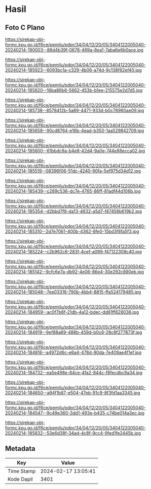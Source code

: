# Hasil

## Foto C Plano

https://sirekap-obj-formc.kpu.go.id/f6ce/pemilu/pdpr/34/04/12/20/05/3404122005040-20240214-190003--86d4b39f-0678-469a-8ea1-7aba6e6b0ace.jpg

https://sirekap-obj-formc.kpu.go.id/f6ce/pemilu/pdpr/34/04/12/20/05/3404122005040-20240214-185923--6093bc1a-c329-4b06-a74d-9c138f62ef40.jpg

https://sirekap-obj-formc.kpu.go.id/f6ce/pemilu/pdpr/34/04/12/20/05/3404122005040-20240214-185820--16ba86b6-5662-453b-b1ee-215575e2d7d5.jpg

https://sirekap-obj-formc.kpu.go.id/f6ce/pemilu/pdpr/34/04/12/20/05/3404122005040-20240214-185738--8578412b-5a69-4471-933d-b0c76960ae09.jpg

https://sirekap-obj-formc.kpu.go.id/f6ce/pemilu/pdpr/34/04/12/20/05/3404122005040-20240214-185658--90cd8764-e16b-4ead-b350-1aa529842709.jpg

https://sirekap-obj-formc.kpu.go.id/f6ce/pemilu/pdpr/34/04/12/20/05/3404122005040-20240214-185600--61bbdc9a-b4e8-42d4-9a0e-744e88ecca02.jpg

https://sirekap-obj-formc.kpu.go.id/f6ce/pemilu/pdpr/34/04/12/20/05/3404122005040-20240214-185519--08396f06-51dc-4240-90fa-5ef975d34d12.jpg

https://sirekap-obj-formc.kpu.go.id/f6ce/pemilu/pdpr/34/04/12/20/05/3404122005040-20240214-185439--c289c536-dc7e-4765-86ff-81adf44d106b.jpg

https://sirekap-obj-formc.kpu.go.id/f6ce/pemilu/pdpr/34/04/12/20/05/3404122005040-20240214-185354--d2bbd7f8-da13-4632-a5d7-f47458b619b2.jpg

https://sirekap-obj-formc.kpu.go.id/f6ce/pemilu/pdpr/34/04/12/20/05/3404122005040-20240214-185310--2d7e7061-400b-4362-8fe0-15bd3f8fa5f3.jpg

https://sirekap-obj-formc.kpu.go.id/f6ce/pemilu/pdpr/34/04/12/20/05/3404122005040-20240214-185224--c2b962c6-283f-4cef-a099-f47122308c40.jpg

https://sirekap-obj-formc.kpu.go.id/f6ce/pemilu/pdpr/34/04/12/20/05/3404122005040-20240214-185142--9cfc6e7a-db92-4e06-86e4-30e292c890eb.jpg

https://sirekap-obj-formc.kpu.go.id/f6ce/pemilu/pdpr/34/04/12/20/05/3404122005040-20240214-185048--7ee03316-790b-4bb4-8815-ffa524179485.jpg

https://sirekap-obj-formc.kpu.go.id/f6ce/pemilu/pdpr/34/04/12/20/05/3404122005040-20240214-184959--ac0f7b6f-21db-4a12-bdec-dd81ff828036.jpg

https://sirekap-obj-formc.kpu.go.id/f6ce/pemilu/pdpr/34/04/12/20/05/3404122005040-20240214-184919--9ef88a69-488b-459d-b0c6-28c8f277873f.jpg

https://sirekap-obj-formc.kpu.go.id/f6ce/pemilu/pdpr/34/04/12/20/05/3404122005040-20240214-184816--a4972d6c-e6a4-478d-90da-7e409ae4f1ef.jpg

https://sirekap-obj-formc.kpu.go.id/f6ce/pemilu/pdpr/34/04/12/20/05/3404122005040-20240214-184732--ea5e498e-84ce-4fa2-844c-f8fecdbc9a34.jpg

https://sirekap-obj-formc.kpu.go.id/f6ce/pemilu/pdpr/34/04/12/20/05/3404122005040-20240214-184650--a94f1b87-e504-47eb-91c9-8f3fd1aa3345.jpg

https://sirekap-obj-formc.kpu.go.id/f6ce/pemilu/pdpr/34/04/12/20/05/3404122005040-20240214-184547--9c49e360-3dd1-493e-b435-c74be014a3ec.jpg

https://sirekap-obj-formc.kpu.go.id/f6ce/pemilu/pdpr/34/04/12/20/05/3404122005040-20240214-185832--53e6d38f-34ad-4c8f-9cc4-9fed1fe2445b.jpg


## Metadata

| Key        | Value               |
| ---------- | ------------------- |
| Time Stamp | 2024-02-17 13:05:41 |
| Kode Dapil | 3401                |



